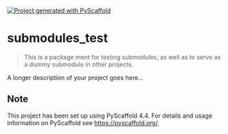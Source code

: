<!-- These are examples of badges you might want to add to your README:
     please update the URLs accordingly

[![Built Status](https://api.cirrus-ci.com/github/<USER>/submodules_test.svg?branch=main)](https://cirrus-ci.com/github/<USER>/submodules_test)
[![ReadTheDocs](https://readthedocs.org/projects/submodules_test/badge/?version=latest)](https://submodules_test.readthedocs.io/en/stable/)
[![Coveralls](https://img.shields.io/coveralls/github/<USER>/submodules_test/main.svg)](https://coveralls.io/r/<USER>/submodules_test)
[![PyPI-Server](https://img.shields.io/pypi/v/submodules_test.svg)](https://pypi.org/project/submodules_test/)
[![Conda-Forge](https://img.shields.io/conda/vn/conda-forge/submodules_test.svg)](https://anaconda.org/conda-forge/submodules_test)
[![Monthly Downloads](https://pepy.tech/badge/submodules_test/month)](https://pepy.tech/project/submodules_test)
[![Twitter](https://img.shields.io/twitter/url/http/shields.io.svg?style=social&label=Twitter)](https://twitter.com/submodules_test)
-->

[![Project generated with PyScaffold](https://img.shields.io/badge/-PyScaffold-005CA0?logo=pyscaffold)](https://pyscaffold.org/)

# submodules_test

> This is a package ment for testing submodules, as well as to serve as a dummy submodule in other projects.

A longer description of your project goes here...


<!-- pyscaffold-notes -->

## Note

This project has been set up using PyScaffold 4.4. For details and usage
information on PyScaffold see https://pyscaffold.org/.
